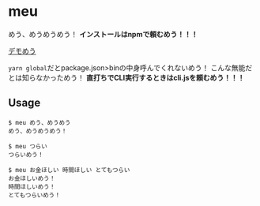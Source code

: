 # meu

めう、めうめうめう！
**インストールはnpmで頼むめう！！！**

[デモめう](https://skawashima.github.io/meu/)

`yarn global`だとpackage.json>binの中身呼んでくれないめう！
こんな無能だとは知らなかっためう！
**直打ちでCLI実行するときはcli.jsを頼むめう！！！**

## Usage
```shell
$ meu めう、めうめう
めう、めうめうめう！

$ meu つらい
つらいめう！

$ meu お金ほしい 時間ほしい とてもつらい
お金ほしいめう！
時間ほしいめう！
とてもつらいめう！
```
